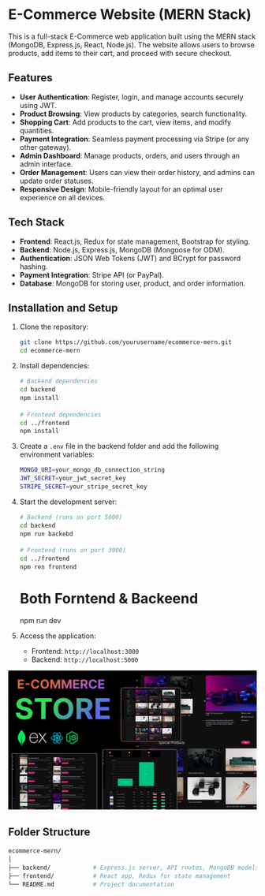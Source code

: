# E-Commerce Website (MERN Stack)

This is a full-stack E-Commerce web application built using the MERN stack (MongoDB, Express.js, React, Node.js). The website allows users to browse products, add items to their cart, and proceed with secure checkout.

## Features

- **User Authentication**: Register, login, and manage accounts securely using JWT.
- **Product Browsing**: View products by categories, search functionality.
- **Shopping Cart**: Add products to the cart, view items, and modify quantities.
- **Payment Integration**: Seamless payment processing via Stripe (or any other gateway).
- **Admin Dashboard**: Manage products, orders, and users through an admin interface.
- **Order Management**: Users can view their order history, and admins can update order statuses.
- **Responsive Design**: Mobile-friendly layout for an optimal user experience on all devices.

## Tech Stack

- **Frontend**: React.js, Redux for state management, Bootstrap for styling.
- **Backend**: Node.js, Express.js, MongoDB (Mongoose for ODM).
- **Authentication**: JSON Web Tokens (JWT) and BCrypt for password hashing.
- **Payment Integration**: Stripe API (or PayPal).
- **Database**: MongoDB for storing user, product, and order information.

## Installation and Setup

1. Clone the repository:
    ```bash
    git clone https://github.com/yourusername/ecommerce-mern.git
    cd ecommerce-mern
    ```

2. Install dependencies:
    ```bash
    # Backend dependencies
    cd backend
    npm install
    
    # Frontend dependencies
    cd ../frontend
    npm install
    ```

3. Create a `.env` file in the backend folder and add the following environment variables:
    ```bash
    MONGO_URI=your_mongo_db_connection_string
    JWT_SECRET=your_jwt_secret_key
    STRIPE_SECRET=your_stripe_secret_key
    ```

4. Start the development server:
    ```bash
    # Backend (runs on port 5000)
    cd backend
    npm run backebd
    
    # Frontend (runs on port 3000)
    cd ../frontend
    npm ren frontend
    ```
    # Both Forntend & Backeend
   npm run dev

6. Access the application:
   - Frontend: `http://localhost:3000`
   - Backend: `http://localhost:5000`

![Course Thumbnail](/thumb.png)



## Folder Structure

```bash
ecommerce-mern/
│
├── backend/            # Express.js server, API routes, MongoDB models
├── frontend/           # React app, Redux for state management
└── README.md           # Project documentation
